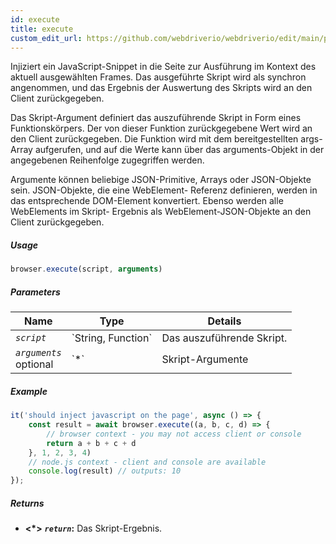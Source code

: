 ```yaml
---
id: execute
title: execute
custom_edit_url: https://github.com/webdriverio/webdriverio/edit/main/packages/webdriverio/src/commands/browser/execute.ts
---
```


Injiziert ein JavaScript-Snippet in die Seite zur Ausführung im Kontext des aktuell ausgewählten Frames.
Das ausgeführte Skript wird als synchron angenommen, und das Ergebnis der Auswertung des Skripts wird an
den Client zurückgegeben.

Das Skript-Argument definiert das auszuführende Skript in Form eines Funktionskörpers. Der von dieser
Funktion zurückgegebene Wert wird an den Client zurückgegeben. Die Funktion wird mit dem bereitgestellten
args-Array aufgerufen, und auf die Werte kann über das arguments-Objekt in der angegebenen Reihenfolge zugegriffen werden.

Argumente können beliebige JSON-Primitive, Arrays oder JSON-Objekte sein. JSON-Objekte, die eine WebElement-
Referenz definieren, werden in das entsprechende DOM-Element konvertiert. Ebenso werden alle WebElements im Skript-
Ergebnis als WebElement-JSON-Objekte an den Client zurückgegeben.

##### Usage

```js
browser.execute(script, arguments)
```

##### Parameters

<table>
  <thead>
    <tr>
      <th>Name</th><th>Type</th><th>Details</th>
    </tr>
  </thead>
  <tbody>
    <tr>
      <td><code><var>script</var></code></td>
      <td>`String, Function`</td>
      <td>Das auszuführende Skript.</td>
    </tr>
    <tr>
      <td><code><var>arguments</var></code><br /><span className="label labelWarning">optional</span></td>
      <td>`*`</td>
      <td>Skript-Argumente</td>
    </tr>
  </tbody>
</table>

##### Example

```js title="execute.js"
it('should inject javascript on the page', async () => {
    const result = await browser.execute((a, b, c, d) => {
        // browser context - you may not access client or console
        return a + b + c + d
    }, 1, 2, 3, 4)
    // node.js context - client and console are available
    console.log(result) // outputs: 10
});
```

##### Returns

- **&lt;*&gt;**
            **<code><var>return</var></code>:**              Das Skript-Ergebnis.
